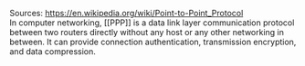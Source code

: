 Sources:
https://en.wikipedia.org/wiki/Point-to-Point_Protocol
\
In computer networking, [[PPP]] is a data link layer communication protocol between two routers directly without any host or any other networking in between. It can provide connection authentication, transmission encryption, and data compression.

